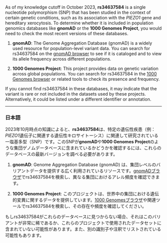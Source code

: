 As of my knowledge cutoff in October 2023, **rs34637584** is a single nucleotide polymorphism (SNP) that has been studied in the context of certain genetic conditions, such as its association with the *PIEZO1* gene and hereditary xerocytosis. To determine whether it is included in population genomics databases like **gnomAD** or the **1000 Genomes Project**, you would need to check the most recent versions of these databases.

1. **gnomAD**: The Genome Aggregation Database (gnomAD) is a widely used resource for population-level variant data. You can search for rs34637584 on the [gnomAD browser](https://gnomad.broadinstitute.org/) to see if it is cataloged and to view its allele frequency across different populations.

2. **1000 Genomes Project**: This project provides data on genetic variation across global populations. You can search for rs34637584 in the [1000 Genomes browser](https://www.internationalgenome.org/) or related tools to check its presence and frequency.

If you cannot find rs34637584 in these databases, it may indicate that the variant is rare or not included in the datasets used by these projects. Alternatively, it could be listed under a different identifier or annotation.

---

### 日本語
2023年10月時点の知識によると、**rs34637584**は、特定の遺伝性疾患（例：*PIEZO1*遺伝子に関連する遺伝性キロサイトーシス）に関連して研究されている一塩基多型（SNP）です。このSNPが**gnomAD**や**1000 Genomes Project**のような集団ゲノムデータベースに含まれているかどうかを確認するには、これらのデータベースの最新バージョンを調べる必要があります。

1. **gnomAD**: Genome Aggregation Database (gnomAD) は、集団レベルのバリアントデータを提供する広く利用されているリソースです。[gnomADブラウザ](https://gnomad.broadinstitute.org/)でrs34637584を検索し、異なる集団におけるアレル頻度を確認できます。

2. **1000 Genomes Project**: このプロジェクトは、世界中の集団における遺伝的変異に関するデータを提供しています。[1000 Genomesブラウザ](https://www.internationalgenome.org/)や関連ツールでrs34637584を検索し、その存在や頻度を確認してください。

もしrs34637584がこれらのデータベースに見つからない場合、それはこのバリアントが非常に稀であるか、これらのプロジェクトで使用されたデータセットに含まれていない可能性があります。また、別の識別子や注釈でリストされている可能性もあります。